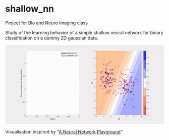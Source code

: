 # shallow_nn

Project for Bio and Neuro Imaging class

Study of the learning behavior of a simple shallow neural network for binary classification on a dummy 2D gaussian data.

![](movie.gif)

Visualisation inspired by "[A Neural Network Playground](http://playground.tensorflow.org/#activation=sigmoid&batchSize=1&dataset=gauss&regDataset=reg-plane&learningRate=0.0001&regularizationRate=0&noise=30&networkShape=&seed=0.97920&showTestData=true&discretize=false&percTrainData=70&x=true&y=true&xTimesY=false&xSquared=false&ySquared=false&cosX=false&sinX=false&cosY=false&sinY=false&collectStats=false&problem=classification&initZero=false&hideText=false)"

